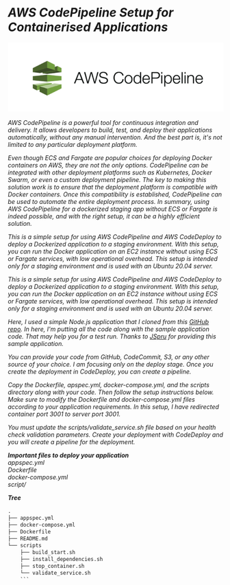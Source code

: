 # *AWS CodePipeline Setup for Containerised  Applications*
<div style="text-align:center">
  <img src="CodePipeline.png" alt="description" />
</div>


*AWS CodePipeline is a powerful tool for continuous integration and delivery. It allows developers to build, test, and deploy their applications automatically, without any manual intervention. And the best part is, it's not limited to any particular deployment platform.*

*Even though ECS and Fargate are popular choices for deploying Docker containers on AWS, they are not the only options. CodePipeline can be integrated with other deployment platforms such as Kubernetes, Docker Swarm, or even a custom deployment pipeline. The key to making this solution work is to ensure that the deployment platform is compatible with Docker containers. Once this compatibility is established, CodePipeline can be used to automate the entire deployment process. In summary, using AWS CodePipeline for a dockerized staging app without ECS or Fargate is indeed possible, and with the right setup, it can be a highly efficient solution.*

*This is a simple setup for using AWS CodePipeline and AWS CodeDeploy to deploy a Dockerized application to a staging environment. With this setup, you can run the Docker application on an EC2 instance without using ECS or Fargate services, with low operational overhead. This setup is intended only for a staging environment and is used with an Ubuntu 20.04 server.*

*This is a simple setup for using AWS CodePipeline and AWS CodeDeploy to deploy a Dockerized application to a staging environment. With this setup, you can run the Docker application on an EC2 instance without using ECS or Fargate services, with low operational overhead. This setup is intended only for a staging environment and is used with an Ubuntu 20.04 server.*

*Here, I used a simple Node.js application that I cloned from this [GitHub repo](https://github.com/jspruance/musician-app.git). In here, I'm putting all the code along with the sample application code. That may help you for a test run. Thanks to [JSpru](https://github.com/jspruance) for providing this sample application.*

*You can provide your code from GitHub, CodeCommit, S3, or any other source of your choice. I am focusing only on the deploy stage. Once you create the deployment in CodeDeploy, you can create a pipeline.*

*Copy the Dockerfile, apspec.yml, docker-compose.yml, and the scripts directory along with your code. Then follow the setup instructions below. Make sure to modify the Dockerfile and docker-compose.yml files according to your application requirements. In this setup, I have redirected container port 3001 to server port 3001.*

*You must update the scripts/validate_service.sh file based on your health check validation parameters.*
*Create your deployment with CodeDeploy and you will create a pipeline for the deployment.*

***Important files to deploy your application***</br>
*appspec.yml* </br>
*Dockerfile*</br>
*docker-compose.yml*</br>
*script/*</br>

***Tree***
```
.
├── appspec.yml
├── docker-compose.yml
├── Dockerfile
├── README.md
└── scripts
    ├── build_start.sh
    ├── install_dependencies.sh
    ├── stop_container.sh
    └── validate_service.sh
    ```
